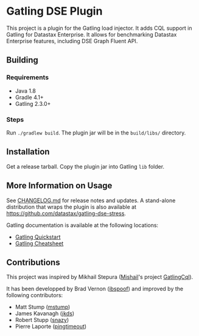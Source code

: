 # Gatling DSE Plugin

This project is a plugin for the Gatling load injector.
It adds CQL support in Gatling for Datastax Enterprise.
It allows for benchmarking Datastax Enterprise features, including DSE Graph Fluent API.

## Building

### Requirements 

- Java 1.8
- Gradle 4.1+
- Gatling 2.3.0+

### Steps

Run `./gradlew build`.  The plugin jar will be in the `build/libs/` directory.

## Installation

Get a release tarball.  Copy the plugin jar into Gatling `lib` folder.

## More Information on Usage

See [CHANGELOG.md](CHANGELOG.md) for release notes and updates.
A stand-alone distribution that wraps the plugin is also available at https://github.com/datastax/gatling-dse-stress.

Gatling documentation is available at the following locations:

- [Gatling Quickstart](http://gatling.io/docs/current/quickstart/)
- [Gatling Cheatsheet](http://gatling.io/docs/current/cheat-sheet/)

## Contributions

This project was inspired by Mikhail Stepura ([Mishail](https://github.com/Mishail)'s project [GatlingCql](https://github.com/gatling-cql/GatlingCql/commits/master)).

It has been developped by Brad Vernon ([ibspoof](https://github.com/ibspoof)) and improved by the following contributors:

* Matt Stump ([mstump](https://github.com/mstump))
* James Kavanagh ([jkds](https://github.com/jkds))
* Robert Stupp ([snazy](https://github.com/snazy))
* Pierre Laporte ([pingtimeout](https://github.com/pingtimeout))
